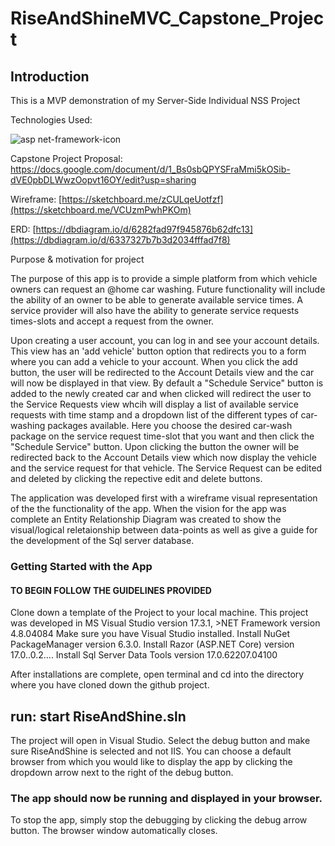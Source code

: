 # RiseAndShineMVC_Capstone_Project

## Introduction

This is a MVP demonstration of my Server-Side Individual NSS Project

Technologies Used:



![asp net-framework-icon](https://user-images.githubusercontent.com/91228783/198887513-1dc8e46a-c239-423f-9536-63c9eacadfaf.png)



Capstone Project Proposal: https://docs.google.com/document/d/1_Bs0sbQPYSFraMmi5kOSib-dVE0pbDLWwzOopvt16OY/edit?usp=sharing

Wireframe: [https://sketchboard.me/zCULqeUotfzf](https://sketchboard.me/VCUzmPwhPKOm)

ERD: [https://dbdiagram.io/d/6282fad97f945876b62dfc13](https://dbdiagram.io/d/6337327b7b3d2034fffad7f8)



Purpose & motivation for project

The purpose of this app is to provide a simple platform from which vehicle owners can request an @home car washing. Future functionality will include the ability of an owner to be able to generate available service times. A service provider will also have the ability to generate service requests times-slots and accept a request from the owner.

Upon creating a user account, you can log in and see your account details. This view has an 'add vehicle' button option that redirects you to a form where you can add a vehicle to your account. When you click the add button, the user will be redirected to the Account Details view and the car will now be displayed in that view. By default a "Schedule Service" button is added to the newly created car and when clicked will redirect the user to the Service Requests view whcih will display a list of available service requests with time stamp and a dropdown list of the different types of car-washing packages available. Here you choose the desired car-wash package on the service request time-slot that you want and then click the "Schedule Service" button. Upon clicking the button the owner will be redirected back to the Account Details view which now display the vehicle and the service request for that vehicle. The Service Request can be edited and deleted by clicking the repective edit and delete buttons.

The application was developed first with a wireframe visual representation of the the functionality of the app. When the vision for the app was complete an Entity Relationship Diagram was created to show the visual/logical reletaionship between data-points as well as give a guide for the development of the Sql server database.

### Getting Started with the App

#### TO BEGIN FOLLOW THE GUIDELINES PROVIDED
Clone down a template of the Project to your local machine.
This project was developed in MS Visual Studio version 17.3.1, >NET Framework version 4.8.04084
Make sure you have Visual Studio installed.
Install NuGet PackageManager version 6.3.0.
Install Razor (ASP.NET Core) version 17.0..0.2....
Install Sql Server Data Tools version 17.0.62207.04100

After installations are complete, open terminal and cd into the directory where you have cloned down the github project.
## run: start RiseAndShine.sln
The project will open in Visual Studio.
Select the debug button and make sure RiseAndShine is selected and not IIS.
You can choose a default browser from which you would like to display the app by clicking the dropdown arrow next to the right of the debug button.
### The app should now be running and displayed in your browser. 

To stop the app, simply stop the debugging by clicking the debug arrow button. The browser window automatically closes.



